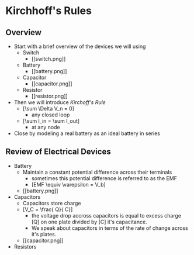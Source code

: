 # Kirchhoff's Rules

## Overview
* Start with a brief overview of the devices we will using
  * Switch
      * [[switch.png]]
  * Battery
      * [[battery.png]]
  * Capacitor
      * [[capacitor.png]]
  * Resistor
      * [[resistor.png]]
* Then we will introduce _Kirchoff's Rule_
  * \[\sum \Delta V_n = 0\]
      * any closed loop
  * \[\sum I_in = \sum I_out\]
      * at any node
* Close by modeling a real battery as an ideal battery in series

## Review of Electrical Devices
* Battery
  * Maintain a constant potential difference across their terminals
      * sometimes this potential difference is referred to as the EMF
      * \[EMF \equiv \varepsilon = V_b\]
  * [[battery.png]]
* Capacitors
  * Capacitors store charge
  * \[V_C = \frac{ Q}{ C}\]
      * the voltage drop accross capacitors is equal to excess charge
        \[Q\] on one plate divided by \[C\] it's capacitance.
      * We speak about capacitors in terms of the rate of change
        across it's plates.
  * [[capacitor.png]]
* Resistors
  
